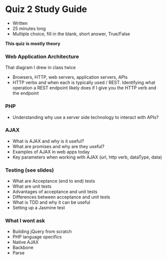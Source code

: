 Quiz 2 Study Guide
==================

* Written
* 25 minutes long
* Multiple choice, fill in the blank, short answer, True/False

__This quiz is mostly theory__

### Web Application Architecture

That diagram I drew in class twice

* Browsers, HTTP, web servers, application servers, APIs
* HTTP verbs and when each is typically used / REST. Identifying what operation a REST endpoint likely does if I give you the HTTP verb and the endpoint

### PHP

* Understanding why use a server side technology to interact with APIs?

### AJAX

* What is AJAX and why is it useful?
* What are promises and why are they useful?
* Examples of AJAX in web apps today
* Key parameters when working with AJAX (url, http verb, dataType, data)

### Testing (see slides)

* What are Acceptance (end to end) tests
* What are unit tests
* Advantages of acceptance and unit tests
* Differences between acceptance and unit tests
* What is TDD and why it can be useful
* Setting up a Jasmine test

### What I wont ask

* Building jQuery from scratch
* PHP language specifics
* Native AJAX
* Backbone
* Parse
